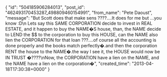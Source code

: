  {
   "id": "504185906284013",
   "post_id": "462493170453287_498809460154991",
   "from_name": "Pete Daoust",
   "message": "But Scott does that make sens ????....It does for me but ...you know :D\n Lets say this SAME CORPORATION decide to invest in REAL ESTATE, and it happen to buy the NAME�S house, than, the NAME decide to LEND the $$ to the corporation to buy this HOUSE, can the NAME also lien the CORPORATION for that loan ???....of course all the accounting is done properly and the books match perfectly�.and then the corporation RENT the house to the NAME�.the way I see it, the HOUSE would now be IN TRUST �????\nNow, the CORPORATION have a lien on the NAME, and the NAME have a lien on the corporation�",
   "created_time": "2013-04-18T17:30:38+0000"
 }
